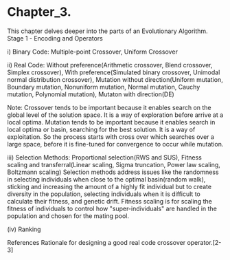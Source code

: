 # Chapter_3.
This chapter delves deeper into the parts of an Evolutionary Algorithm. 
Stage 1 - Encoding and Operators

i) Binary Code: Multiple-point Crossover, Uniform Crossover

ii) Real Code: Without preference(Arithmetic crossover, Blend crossover, Simplex crossover), With preference(Simulated binary crossover, Unimodal normal distribution crossover), Mutation without direction(Uniform mutation, Boundary mutation, Nonuniform mutation, Normal mutation, Cauchy mutation, Polynomial mutation), Mutaton with direction(DE)

Note: 
Crossover tends to be important because it enables search on the global level of the solution space. It is a way of exploration before arrive at a local optima. 
Mutation tends to be important because it enables search in local optima or basin, searching for the best solution. It is a way of exploitation. 
So the process starts with cross over which searches over a large space, before it is fine-tuned for convergence to occur while mutation.

iii) Selection Methods: Proportional selection(RWS and SUS), Fitness scaling and transferral(Linear scaling, Sigma truncation, Power law scaling, Boltzmann scaling)
Selection methods address issues like the randomness in selecting individuals when close to the optimal basin(random walk), sticking and increasing the amount of a highly fit individual but to create diversity in the population, selecting individuals when it is difficult to calculate their fitness, and genetic drift. 
Fitness scaling is for scaling the fitness of individuals to control how "super-individuals" are handled in the population and chosen for the mating pool. 

(iv) Ranking 

References
Rationale for designing a good real code crossover operator.[2-3]
